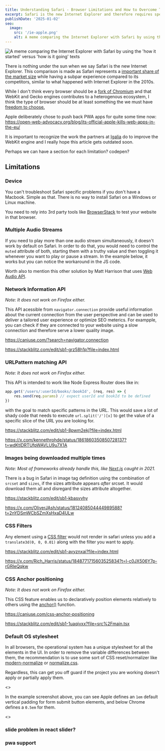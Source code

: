 ```yaml
---
title: Understanding Safari - Browser Limitations and How to Overcome Them
excerpt: Safari is the new Internet Explorer and therefore requires special treatment in web development.
publishDate: '2025-01-02'
seo:
  image:
    src: '/ie-apple.png'
    alt: A meme comparing the Internet Explorer with Safari by using the 'how it started' versus 'how is it going' texts.
---
```


![A meme comparing the Internet Explorer with Safari by using the 'how it started' versus 'how is it going' texts](/ie-apple.png)

There is nothing under the sun when we say Safari is the new Internet Explorer. This comparison is made as Safari represents a [important share of the market size](https://gs.statcounter.com/browser-market-share) while having a subpar experience compared to its competitors, similar to what happened with Internet Explorer in the 2010s.

While I don't think every browser should be a [fork of Chromium](https://support.microsoft.com/topic/microsoft-edge-chromium-1ce9507c-f09d-4de6-a706-eb52f46be90c) and that WebKit and Gecko engines contributes to a heterogenous ecosystem, I think the type of browser should be at least something the we must have [freedom to choose.](https://www-theverge-com.translate.goog/2024/1/25/24050478/apple-ios-17-4-browser-engines-eu)

Apple deliberately chose to push back PWA apps for quite some time now: https://open-web-advocacy.org/blog/its-official-apple-kills-web-apps-in-the-eu/

It is important to recognize the work the partners at [Igalia](https://mariospr.org/2024/11/03/igalia-and-webkit-status-update-and-plans-2024/) do to improve the WebKit engine and I really hope this article gets outdated soon.

Perhaps we can have a section for each limitation? codepen?

## Limitations

### Device

You can't troubleshoot Safari specific problems if you don't have a Macbook. Simple as that. There is no way to install Safari on a Windows or Linux machine.

You need to rely into 3rd party tools like [BrowserStack](https://www.browserstack.com/) to test your website in that browser.

### Multiple Audio Streams

If you need to play more than one audio stream simultaneously, it doesn't work by default on Safari. In order to do that, you would need to control the `muted` attribute of both, starting them with a truthy value and then toggling it whenever you want to play or pause a stream. In the example below, it works but you can notice the workaround in the JS code.

<script async src="//jsfiddle.net/luizcieslak/1wnptxjv/embed/"></script>

Worth also to mention this other solution by Matt Harrison that uses [Web Audio API](https://matt-harrison.com/posts/web-audio/).

### Network Information API

_Note: It does not work on Firefox either._

This API acessible from `navigator.connection` provide useful information about the current connection from the user perspective and can be used to deliver a tailored user experience or optimize SEO meterics. For exampple, you can check if they are connected to your website using a slow connection and therefore serve a lower quality image.

https://caniuse.com/?search=navigator.connection

https://stackblitz.com/edit/sb1-grz58h1p?file=index.html

### URLPattern matching API

_Note: It does not work on Firefox either._

This API is intended to work like Node Express Router does like in:

```js
app.get('/users/:userId/books/:bookId', (req, res) => {
	res.send(req.params) // expect userId and bookId to be defined
})
```

with the goal to match specific patterns in the URL. This would save a lot of shady code that needs to execute `url.split('/')[x]` to get the value of a specific slice of the URL you are looking for.

https://stackblitz.com/edit/sb1-8pwm2ekj?file=index.html

https://x.com/kennethrohde/status/1861860350850728137?t=wdKtlDRTUfpWAVLU9u7X1A

### Images being downloaded multiple times

_Note: Most of frameworks already handle this, like [Next.js](https://github.com/vercel/next.js/pull/22902) caught in 2021._

There is a bug in Safari in image tag definition using the combination of `srcset` and `sizes`, if the sizes attribute appears _after_ srcset. It would download them all and disregard the sizes attribute altogether.

https://stackblitz.com/edit/sb1-kbasvvhy

https://x.com/OliverJAsh/status/1812408504444989588?t=2nYDSmWCbSZmXsHxaD4ULw

### CSS Filters

Any element using a [CSS filter](https://developer.mozilla.org/en-US/docs/Web/CSS/filter) would not render in safari unless you add a `translate3d(0, 0, 0.01)` along with the filter you want to apply.

https://stackblitz.com/edit/sb1-avyznxai?file=index.html

https://x.com/Rich_Harris/status/1848771715603525834?t=I-c0JX506Y7p-rGRIeQqkw

### CSS Anchor positioning

_Note: It does not work on Firefox either._

This CSS feature enables us to declaratively position elements relatively to others using the [anchor()](https://developer.mozilla.org/en-US/docs/Web/CSS/anchor) function.

https://caniuse.com/css-anchor-positioning

https://stackblitz.com/edit/sb1-1uaqivxx?file=src%2Fmain.tsx

### Default OS stylesheet

In all browsers, the operational system has a unique stylesheet for all the elements in the UI. In order to remove the variable differences between them, the recommendation is to use some sort of CSS reset/normalizer like [modern-normalize](https://github.com/sindresorhus/modern-normalize) or [normalize.css](https://github.com/necolas/normalize.css).

Regardless, this can get you off guard if the project you are working doesn't apply or partially apply them.

<<add image>>

In the example screenshot above, you can see Apple defines an `1em` default vertical padding for form submit button elements, and below Chrome defines a `0.5em` for them.

<<add image>>

### slide problem in react slider?

### pwa support
